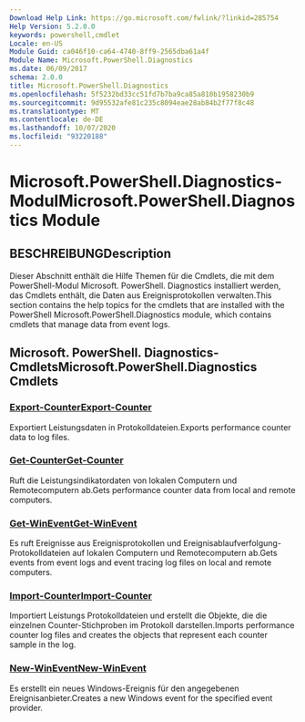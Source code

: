 ```yaml
---
Download Help Link: https://go.microsoft.com/fwlink/?linkid=285754
Help Version: 5.2.0.0
keywords: powershell,cmdlet
Locale: en-US
Module Guid: ca046f10-ca64-4740-8ff9-2565dba61a4f
Module Name: Microsoft.PowerShell.Diagnostics
ms.date: 06/09/2017
schema: 2.0.0
title: Microsoft.PowerShell.Diagnostics
ms.openlocfilehash: 5f5232bd33cc51fd7b7ba9ca85a810b1958230b9
ms.sourcegitcommit: 9d95532afe81c235c8094eae28ab84b2f77f8c48
ms.translationtype: MT
ms.contentlocale: de-DE
ms.lasthandoff: 10/07/2020
ms.locfileid: "93220188"
---
```

# <span data-ttu-id="4da5e-103">Microsoft.PowerShell.Diagnostics-Modul</span><span class="sxs-lookup"><span data-stu-id="4da5e-103">Microsoft.PowerShell.Diagnostics Module</span></span>

## <span data-ttu-id="4da5e-104">BESCHREIBUNG</span><span class="sxs-lookup"><span data-stu-id="4da5e-104">Description</span></span>

<span data-ttu-id="4da5e-105">Dieser Abschnitt enthält die Hilfe Themen für die Cmdlets, die mit dem PowerShell-Modul Microsoft. PowerShell. Diagnostics installiert werden, das Cmdlets enthält, die Daten aus Ereignisprotokollen verwalten.</span><span class="sxs-lookup"><span data-stu-id="4da5e-105">This section contains the help topics for the cmdlets that are installed with the PowerShell Microsoft.PowerShell.Diagnostics module, which contains cmdlets that manage data from event logs.</span></span>

## <span data-ttu-id="4da5e-106">Microsoft. PowerShell. Diagnostics-Cmdlets</span><span class="sxs-lookup"><span data-stu-id="4da5e-106">Microsoft.PowerShell.Diagnostics Cmdlets</span></span>

### [<span data-ttu-id="4da5e-107">Export-Counter</span><span class="sxs-lookup"><span data-stu-id="4da5e-107">Export-Counter</span></span>](Export-Counter.md)
<span data-ttu-id="4da5e-108">Exportiert Leistungsdaten in Protokolldateien.</span><span class="sxs-lookup"><span data-stu-id="4da5e-108">Exports performance counter data to log files.</span></span>

### [<span data-ttu-id="4da5e-109">Get-Counter</span><span class="sxs-lookup"><span data-stu-id="4da5e-109">Get-Counter</span></span>](Get-Counter.md)
<span data-ttu-id="4da5e-110">Ruft die Leistungsindikatordaten von lokalen Computern und Remotecomputern ab.</span><span class="sxs-lookup"><span data-stu-id="4da5e-110">Gets performance counter data from local and remote computers.</span></span>

### [<span data-ttu-id="4da5e-111">Get-WinEvent</span><span class="sxs-lookup"><span data-stu-id="4da5e-111">Get-WinEvent</span></span>](Get-WinEvent.md)
<span data-ttu-id="4da5e-112">Es ruft Ereignisse aus Ereignisprotokollen und Ereignisablaufverfolgung-Protokolldateien auf lokalen Computern und Remotecomputern ab.</span><span class="sxs-lookup"><span data-stu-id="4da5e-112">Gets events from event logs and event tracing log files on local and remote computers.</span></span>

### [<span data-ttu-id="4da5e-113">Import-Counter</span><span class="sxs-lookup"><span data-stu-id="4da5e-113">Import-Counter</span></span>](Import-Counter.md)
<span data-ttu-id="4da5e-114">Importiert Leistungs Protokolldateien und erstellt die Objekte, die die einzelnen Counter-Stichproben im Protokoll darstellen.</span><span class="sxs-lookup"><span data-stu-id="4da5e-114">Imports performance counter log files and creates the objects that represent each counter sample in the log.</span></span>

### [<span data-ttu-id="4da5e-115">New-WinEvent</span><span class="sxs-lookup"><span data-stu-id="4da5e-115">New-WinEvent</span></span>](New-WinEvent.md)
<span data-ttu-id="4da5e-116">Es erstellt ein neues Windows-Ereignis für den angegebenen Ereignisanbieter.</span><span class="sxs-lookup"><span data-stu-id="4da5e-116">Creates a new Windows event for the specified event provider.</span></span>

